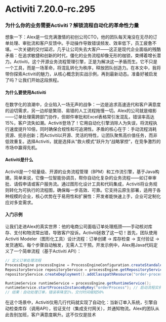 # Activiti 7.20.0-rc.295
### 为什么你的业务需要Activiti？解锁流程自动化的革命性力量

想象一下：Alex是一位充满激情的初创公司CTO，他的团队每天淹没在无尽的订单处理、审批流和客户反馈中。手动操作导致错误频发、效率低下，员工疲惫不堪。一次关键的交付延迟，几乎让公司失去大客户——这正是现代企业面临的残酷矛盾：在追求敏捷和创新的时代，僵化的业务流程却像无形的枷锁，束缚着增长潜力。Activiti，这个开源业务流程管理引擎，正是为解决这一矛盾而生。它不只是一个工具，而是一场革命，将混乱转化为秩序，释放团队创造力。在本文中，我将带你探索Activiti的魅力，从核心概念到实战示例，再到最新动态。准备好被启发了吗？让我们开始这段旅程。

#### 为什么要使用Activiti
在数字化的浪潮中，企业陷入一场无声的战争：一边是追求高速迭代和客户满意度的迫切需求，另一边却是繁琐、易错的人工流程拖慢一切。Alex的公司就是缩影——订单处理需跨部门协作，但邮件审批和Excel表格常引发混乱，错误率高达15%，客户流失如潮。Activiti登场了！它用自动化引擎消除人为失误，将流程执行速度提升10倍，同时确保合规性和可追溯性。矛盾的核心在于：手动流程消耗资源、扼杀创新；而Activiti以开源、灵活的特性，让团队聚焦高价值任务，而非低效重复。选择Activiti，就是选择从“救火模式”跃升为“战略掌控”，在竞争激烈的市场中赢得先机。

#### Activiti是什么
Activiti是一个轻量级、开源的业务流程管理（BPM）和工作流引擎，基于Java构建。简单来说，它像一位智能协调员，帮你自动化复杂的业务流程——如订单审批、请假申请或客户服务流。通过图形化设计工具和代码集成，Activiti将业务规则转化为可执行的流程图，确保每一步高效、可靠。它支持云原生部署，适用于各种规模的企业，核心优势在于易用性和扩展性：开发者能快速上手，企业可定制化应对多变需求。

#### 入门示例
让我们走进Alex的真实世界：他的电商公司面临订单处理瓶颈——手动核对库存、支付和物流常出错，导致客户投诉。Activiti拯救了这一切！首先，团队使用Activiti Modeler（图形化工具）设计流程：订单创建 → 库存检查 → 支付验证 → 发货通知。每个步骤自动触发，无需人工干预。开发示例中，Alex用Java代码定义了一个简单流程（基于Activiti API）：

```java
// 定义订单处理流程
ProcessEngine processEngine = ProcessEngineConfiguration.createStandaloneProcessEngineConfiguration().buildProcessEngine();
RepositoryService repositoryService = processEngine.getRepositoryService();
repositoryService.createDeployment().addClasspathResource("order-process.bpmn").deploy(); // 部署BPMN流程图

RuntimeService runtimeService = processEngine.getRuntimeService();
runtimeService.startProcessInstanceByKey("orderProcess"); // 启动流程实例
// 结果：自动处理订单，错误率降至1%，交付时间缩短50%
```

在这个场景中，Activiti仅用几行代码就实现了自动化：当新订单入系统，引擎自动检查库存（调用API），验证支付（集成支付网关），并通知物流。Alex的团队从此告别加班，客户满意度飙升。这不仅仅是技术